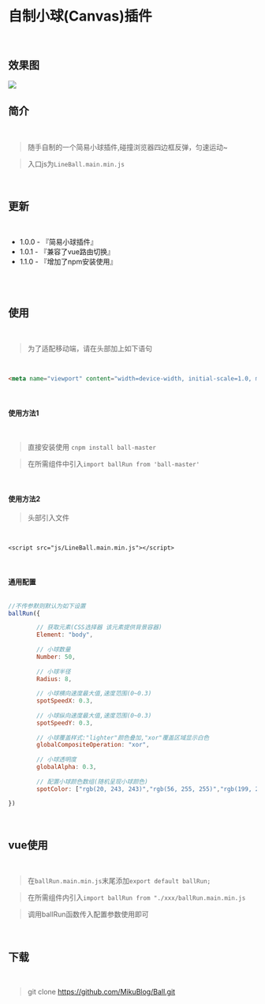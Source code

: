 # 自制小球(Canvas)插件

<br/>

## 效果图

<img src="https://mikuimg.oss-cn-shenzhen.aliyuncs.com/Plugin/Ball/pic.jpg"> 

<br/>

## 简介

<br/>

>随手自制的一个简易小球插件,碰撞浏览器四边框反弹，匀速运动~

>入口js为```LineBall.main.min.js```

<br/>

## 更新

<br/>

- 1.0.0 - 『简易小球插件』
- 1.0.1 - 『兼容了vue路由切换』
- 1.1.0 - 『增加了npm安装使用』

<br/>

<br/>

## 使用

<br/>

>为了适配移动端，请在头部加上如下语句

<br/>

```html
<meta name="viewport" content="width=device-width, initial-scale=1.0, maximum-scale=1.0, user-scalable=no">
```

<br/>

#### 使用方法1

<br/>

>直接安装使用 ```cnpm install ball-master```

>在所需组件中引入```import ballRun from 'ball-master'``` 

<br/>

#### 使用方法2

>头部引入文件

<br/>

```
<script src="js/LineBall.main.min.js"></script>
```

<br/>

#### 通用配置

```js

//不传参默则默认为如下设置
ballRun({

        // 获取元素(CSS选择器 该元素提供背景容器)
        Element: "body",
		
        // 小球数量
        Number: 50,
		
        // 小球半径
        Radius: 8,
		
        // 小球横向速度最大值,速度范围(0~0.3)
        spotSpeedX: 0.3,
		
        // 小球纵向速度最大值,速度范围(0~0.3)
        spotSpeedY: 0.3,
		
        // 小球覆盖样式:"lighter"颜色叠加,"xor"覆盖区域显示白色
        globalCompositeOperation: "xor",
		
        // 小球透明度
        globalAlpha: 0.3,
		
        // 配置小球颜色数组(随机呈现小球颜色)
        spotColor: ["rgb(20, 243, 243)","rgb(56, 255, 255)","rgb(199, 255, 255)"]

})

```

<br/>

## vue使用

<br/>

>在```ballRun.main.min.js```末尾添加```export default ballRun;```

>在所需组件内引入```import ballRun from "./xxx/ballRun.main.min.js```

>调用ballRun函数传入配置参数使用即可

<br/>

## 下载

<br/>

>git clone https://github.com/MikuBlog/Ball.git



